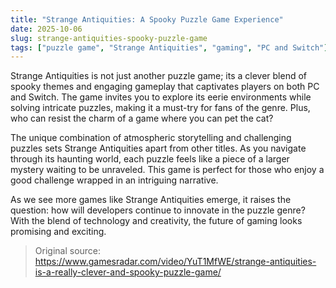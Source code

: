 ```yaml
---
title: "Strange Antiquities: A Spooky Puzzle Game Experience"
date: 2025-10-06
slug: strange-antiquities-spooky-puzzle-game
tags: ["puzzle game", "Strange Antiquities", "gaming", "PC and Switch"]
---
```


Strange Antiquities is not just another puzzle game; its a clever blend of spooky themes and engaging gameplay that captivates players on both PC and Switch. The game invites you to explore its eerie environments while solving intricate puzzles, making it a must-try for fans of the genre. Plus, who can resist the charm of a game where you can pet the cat?

The unique combination of atmospheric storytelling and challenging puzzles sets Strange Antiquities apart from other titles. As you navigate through its haunting world, each puzzle feels like a piece of a larger mystery waiting to be unraveled. This game is perfect for those who enjoy a good challenge wrapped in an intriguing narrative.

As we see more games like Strange Antiquities emerge, it raises the question: how will developers continue to innovate in the puzzle genre? With the blend of technology and creativity, the future of gaming looks promising and exciting.
> Original source: https://www.gamesradar.com/video/YuT1MfWE/strange-antiquities-is-a-really-clever-and-spooky-puzzle-game/